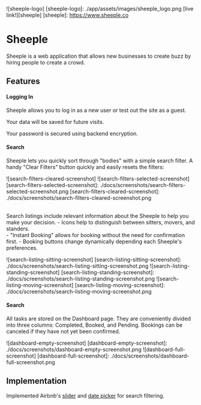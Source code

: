 ![sheeple-logo]
[sheeple-logo]: ./app/assets/images/sheeple_logo.png
[live link!][sheeple]
[sheeple]: https://www.sheeple.co


# Sheeple
Sheeple is a web application that allows new businesses to create buzz by hiring people to create a crowd.


## Features

#### Logging In
Sheeple allows you to log in as a new user or test out the site as a guest.<br>

Your data will be saved for future visits.

Your password is secured using backend encryption.



#### Search
Sheeple lets you quickly sort through "bodies" with a simple search filter. A handy "Clear Filters" button quickly and easily resets the filters: <br>

![search-filters-cleared-screenshot] ![search-filters-selected-screenshot]
[search-filters-selected-screenshot]: ./docs/screenshots/search-filters-selected-screenshot.png
[search-filters-cleared-screenshot]: ./docs/screenshots/search-filters-cleared-screenshot.png

<br>
Search listings include relevant information about the Sheeple to help you make your decision.
- Icons help to distinguish between sitters, movers, and standers.
<br>
- "Instant Booking" allows for booking without the need for confirmation first.
- Booking buttons change dynamically depending each Sheeple's preferences.

![search-listing-sitting-screenshot]
[search-listing-sitting-screenshot]: ./docs/screenshots/search-listing-sitting-screenshot.png
![search-listing-standing-screenshot]
[search-listing-standing-screenshot]: ./docs/screenshots/search-listing-standing-screenshot.png
![search-listing-moving-screenshot]
[search-listing-moving-screenshot]: ./docs/screenshots/search-listing-moving-screenshot.png

#### Search

All tasks are stored on the Dashboard page. They are conveniently divided into three columns: Completed, Booked, and Pending. Bookings can be canceled if they have not yet been confirmed.

![dashboard-empty-screenshot]
[dashboard-empty-screenshot]: ./docs/screenshots/dashboard-empty-screenshot.png
![dashboard-full-screenshot]
[dashboard-full-screenshot]: ./docs/screenshots/dashboard-full-screenshot.png


## Implementation
Implemented Airbnb's [slider][slider] and [date picker][dates] for search filtering.


[slider]: https://github.com/airbnb/rheostat
[dates]: https://github.com/airbnb/react-dates
